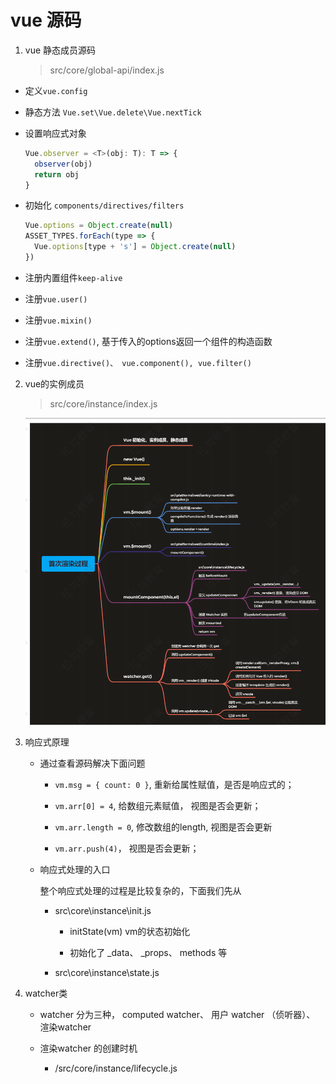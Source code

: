# vue 源码

1. vue 静态成员源码

   >  src/core/global-api/index.js

  *  定义`vue.config`

  *  静态方法 `Vue.set\Vue.delete\Vue.nextTick`

  * 设置响应式对象 

    ```js
    Vue.observer = <T>(obj: T): T => {
      observer(obj)
      return obj
    }
    ```
  * 初始化 `components/directives/filters`

    ```js
    Vue.options = Object.create(null)
    ASSET_TYPES.forEach(type => {
      Vue.options[type + 's'] = Object.create(null)
    })
    ```

  * 注册内置组件`keep-alive`

  * 注册`vue.user()`

  * 注册`vue.mixin()`

  * 注册`vue.extend()`, 基于传入的options返回一个组件的构造函数

  * 注册`vue.directive()、 vue.component(), vue.filter()`

2. vue的实例成员
   
   > src/core/instance/index.js

   ![逻辑云图](render.jpg)


3. 响应式原理
   
   * 通过查看源码解决下面问题
     
     - `vm.msg = { count: 0 }`, 重新给属性赋值，是否是响应式的；

     - `vm.arr[0] = 4`, 给数组元素赋值， 视图是否会更新；

     - `vm.arr.length = 0`, 修改数组的length, 视图是否会更新

     - `vm.arr.push(4)`， 视图是否会更新；

   * 响应式处理的入口
     
     整个响应式处理的过程是比较复杂的，下面我们先从
       
       * src\core\instance\init.js
         
         - initState(vm) vm的状态初始化

         - 初始化了 _data、 _props、 methods 等

       * src\core\instance\state.js

4. watcher类

   * watcher 分为三种， computed watcher、 用户 watcher （侦听器）、 渲染watcher

   * 渲染watcher 的创建时机

      - /src/core/instance/lifecycle.js
